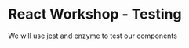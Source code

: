# React Workshop - Testing

We will use [jest](https://github.com/facebook/jest/) and [enzyme](https://github.com/airbnb/enzyme) to test our components